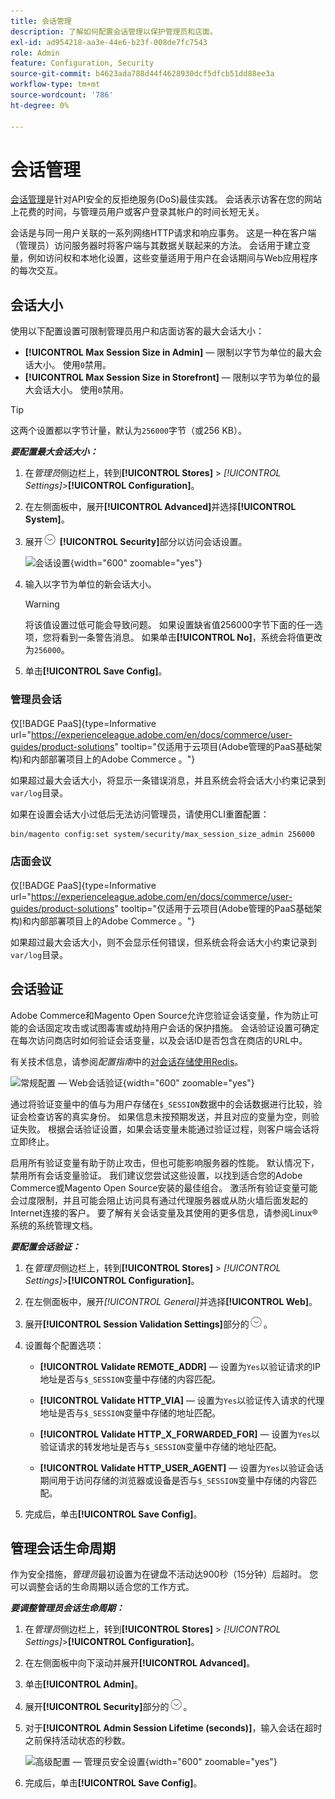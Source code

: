 ```yaml
---
title: 会话管理
description: 了解如何配置会话管理以保护管理员和店面。
exl-id: ad954218-aa3e-44e6-b23f-008de7fc7543
role: Admin
feature: Configuration, Security
source-git-commit: b4623ada788d44f4628930dcf5dfcb51dd88ee3a
workflow-type: tm+mt
source-wordcount: '786'
ht-degree: 0%

---
```


# 会话管理

[会话管理](https://cheatsheetseries.owasp.org/cheatsheets/Session_Management_Cheat_Sheet.html)是针对API安全的反拒绝服务(DoS)最佳实践。 会话表示访客在您的网站上花费的时间，与管理员用户或客户登录其帐户的时间长短无关。

会话是与同一用户关联的一系列网络HTTP请求和响应事务。 这是一种在客户端（管理员）访问服务器时将客户端与其数据关联起来的方法。 会话用于建立变量，例如访问权和本地化设置，这些变量适用于用户在会话期间与Web应用程序的每次交互。

## 会话大小

使用以下配置设置可限制管理员用户和店面访客的最大会话大小：

- **[!UICONTROL Max Session Size in Admin]** — 限制以字节为单位的最大会话大小。 使用`0`禁用。
- **[!UICONTROL Max Session Size in Storefront]** — 限制以字节为单位的最大会话大小。 使用`0`禁用。

>[!TIP]
>
>这两个设置都以字节计量，默认为`256000`字节（或256 KB）。

**_要配置最大会话大小：_**

1. 在&#x200B;_管理员_&#x200B;侧边栏上，转到&#x200B;**[!UICONTROL Stores]** > _[!UICONTROL Settings]_>**[!UICONTROL Configuration]**。

1. 在左侧面板中，展开&#x200B;**[!UICONTROL Advanced]**&#x200B;并选择&#x200B;**[!UICONTROL System]**。

1. 展开![扩展选择器](../assets/icon-display-expand.png) **[!UICONTROL Security]**&#x200B;部分以访问会话设置。

   ![会话设置](../configuration-reference/advanced/assets/system-security.png){width="600" zoomable="yes"}

1. 输入以字节为单位的新会话大小。

   >[!WARNING]
   >
   >将该值设置过低可能会导致问题。 如果设置缺省值256000字节下面的任一选项，您将看到一条警告消息。 如果单击&#x200B;**[!UICONTROL No]**，系统会将值更改为`256000`。

1. 单击&#x200B;**[!UICONTROL Save Config]**。

### 管理员会话

仅[!BADGE PaaS]{type=Informative url="https://experienceleague.adobe.com/en/docs/commerce/user-guides/product-solutions" tooltip="仅适用于云项目(Adobe管理的PaaS基础架构)和内部部署项目上的Adobe Commerce 。"}

如果超过最大会话大小，将显示一条错误消息，并且系统会将会话大小约束记录到`var/log`目录。

如果在设置会话大小过低后无法访问管理员，请使用CLI重置配置：

```bash
bin/magento config:set system/security/max_session_size_admin 256000
```

### 店面会议

仅[!BADGE PaaS]{type=Informative url="https://experienceleague.adobe.com/en/docs/commerce/user-guides/product-solutions" tooltip="仅适用于云项目(Adobe管理的PaaS基础架构)和内部部署项目上的Adobe Commerce 。"}

如果超过最大会话大小，则不会显示任何错误，但系统会将会话大小约束记录到`var/log`目录。

## 会话验证

Adobe Commerce和Magento Open Source允许您验证会话变量，作为防止可能的会话固定攻击或试图毒害或劫持用户会话的保护措施。 会话验证设置可确定在每次访问商店时如何验证会话变量，以及会话ID是否包含在商店的URL中。

有关技术信息，请参阅&#x200B;_配置指南_&#x200B;中的[对会话存储使用Redis](https://experienceleague.adobe.com/docs/commerce-operations/configuration-guide/cache/redis/redis-session.html)。

![常规配置 — Web会话验证](../configuration-reference/general/assets/web-session-validation-settings.png){width="600" zoomable="yes"}

通过将验证变量中的值与为用户存储在`$_SESSION`数据中的会话数据进行比较，验证会检查访客的真实身份。 如果信息未按预期发送，并且对应的变量为空，则验证失败。 根据会话验证设置，如果会话变量未能通过验证过程，则客户端会话将立即终止。

启用所有验证变量有助于防止攻击，但也可能影响服务器的性能。 默认情况下，禁用所有会话变量验证。 我们建议您尝试这些设置，以找到适合您的Adobe Commerce或Magento Open Source安装的最佳组合。 激活所有验证变量可能会过度限制，并且可能会阻止访问具有通过代理服务器或从防火墙后面发起的Internet连接的客户。 要了解有关会话变量及其使用的更多信息，请参阅Linux®系统的系统管理文档。

**_要配置会话验证：_**

1. 在&#x200B;_管理员_&#x200B;侧边栏上，转到&#x200B;**[!UICONTROL Stores]** > _[!UICONTROL Settings]_>**[!UICONTROL Configuration]**。

1. 在左侧面板中，展开&#x200B;_[!UICONTROL General]_&#x200B;并选择&#x200B;**[!UICONTROL Web]**。

1. 展开&#x200B;**[!UICONTROL Session Validation Settings]**&#x200B;部分的![扩展选择器](../assets/icon-display-expand.png)。

1. 设置每个配置选项：

   - **[!UICONTROL Validate REMOTE_ADDR]** — 设置为`Yes`以验证请求的IP地址是否与`$_SESSION`变量中存储的内容匹配。

   - **[!UICONTROL Validate HTTP_VIA]** — 设置为`Yes`以验证传入请求的代理地址是否与`$_SESSION`变量中存储的地址匹配。

   - **[!UICONTROL Validate HTTP_X_FORWARDED_FOR]** — 设置为`Yes`以验证请求的转发地址是否与`$_SESSION`变量中存储的地址匹配。

   - **[!UICONTROL Validate HTTP_USER_AGENT]** — 设置为`Yes`以验证会话期间用于访问存储的浏览器或设备是否与`$_SESSION`变量中存储的内容匹配。

1. 完成后，单击&#x200B;**[!UICONTROL Save Config]**。

## 管理会话生命周期

作为安全措施，_管理员_&#x200B;最初设置为在键盘不活动达900秒（15分钟）后超时。 您可以调整会话的生命周期以适合您的工作方式。

**_要调整管理员会话生命周期：_**

1. 在&#x200B;_管理员_&#x200B;侧边栏上，转到&#x200B;**[!UICONTROL Stores]** > _[!UICONTROL Settings]_>**[!UICONTROL Configuration]**。

1. 在左侧面板中向下滚动并展开&#x200B;**[!UICONTROL Advanced]**。

1. 单击&#x200B;**[!UICONTROL Admin]**。

1. 展开&#x200B;**[!UICONTROL Security]**&#x200B;部分的![扩展选择器](../assets/icon-display-expand.png)。

1. 对于&#x200B;**[!UICONTROL Admin Session Lifetime (seconds)]**，输入会话在超时之前保持活动状态的秒数。

   ![高级配置 — 管理员安全设置](../configuration-reference/advanced/assets/admin-security.png){width="600" zoomable="yes"}

1. 完成后，单击&#x200B;**[!UICONTROL Save Config]**。
